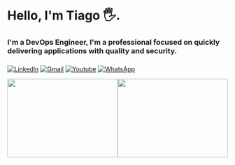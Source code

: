 <h1>
Hello, I'm Tiago 🖐️.
  
<h3>
I'm a DevOps Engineer, I'm a professional focused on quickly delivering applications with quality and security.
  
###
[![Linkedln](https://img.shields.io/badge/LinkedIn-0077B5?style=for-the-badge&logo=linkedin&logoColor=white)](https://www.linkedin.com/in/tiago-paulino-390a981aa)
[![Gmail](https://img.shields.io/badge/Gmail-D14836?style=for-the-badge&logo=gmail&logoColor=white)](mailto:tpaulino12000@gmail.com)
[![Youtube](https://img.shields.io/badge/YouTube-FF0000?style=for-the-badge&logo=youtube&logoColor=white)](https://www.youtube.com/channel/UCXVhPYzVMiDyhdfjV6V4oHQ)
[![WhatsApp](https://img.shields.io/badge/WhatsApp-25D366?style=for-the-badge&logo=whatsapp&logoColor=white)](https://wa.me/55081996085598)
<div style="display: flex;">
    <div style="flex: 1;">
        <img src="https://github-readme-stats.vercel.app/api?username=Paulino02&show_icons=true&theme=tokyonight" style="width: 100%; height: 180px;" />
    </div>
    <div style="flex: 1;">
        <img src="https://github-readme-stats.vercel.app/api/top-langs/?username=Paulino02&layout=compact&theme=tokyonight" style="width: 100%; height: 180px;" />
    </div>
</div>















